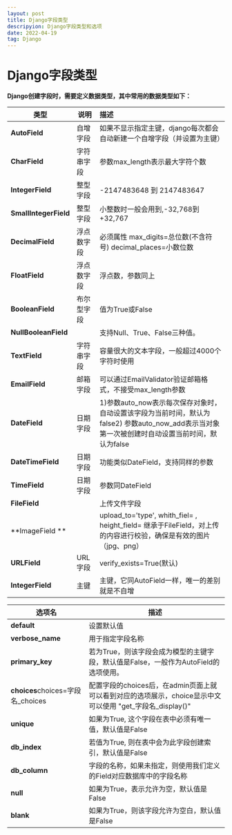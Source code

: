 ```yaml
---
layout: post
title: Django字段类型
descripyion: Django字段类型和选项
date: 2022-04-19
tag: Django
---
```


# Django字段类型

**Django创建字段时，需要定义数据类型，其中常用的数据类型如下：**

| 类型                  | 说明       | 描述                                                         |
| --------------------- | ---------- | :----------------------------------------------------------- |
| **AutoField**         | 自增字段   | 如果不显示指定主键，django每次都会自动新建一个自增字段（并设置为主键） |
| **CharField**         | 字符串字段 | 参数max_length表示最大字符个数                               |
| **IntegerField**      | 整型字段   | -2147483648 到 2147483647                                    |
| **SmallIntegerField** | 整型字段   | 小整数时一般会用到,-32,768到+32,767                          |
| **DecimalField**      | 浮点数字段 | 必须属性 max_digits=总位数(不含符号)  decimal_places=小数位数 |
| **FloatField**        | 浮点数字段 | 浮点数，参数同上                                             |
| **BooleanField**      | 布尔型字段 | 值为True或False                                              |
| **NullBooleanField**  |            | 支持Null、True、False三种值。                                |
| **TextField**         | 字符串字段 | 容量很大的文本字段，一般超过4000个字符时使用                 |
| **EmailField**        | 邮箱字段   | 可以通过EmailValidator验证邮箱格式，不接受max_length参数     |
| **DateField**         | 日期字段   | 1)参数auto_now表示每次保存对象时，自动设置该字段为当前时间，默认为false2) 参数auto_now_add表示当对象第一次被创建时自动设置当前时间，默认为false |
| **DateTimeField**     | 日期字段   | 功能类似DateField，支持同样的参数                            |
| **TimeField**         | 日期字段   | 参数同DateField                                              |
| **FileField**         |            | 上传文件字段                                                 |
| **ImageField **       |            | upload_to='type', whith_fiel= , height_field= 继承于FileField，对上传的内容进行校验，确保是有效的图片（jpg、png） |
| **URLField**          | URL字段    | verify_exists=True(默认)                                     |
| **IntegerField**      | 主键       | 主键，它同AutoField一样，唯一的差别就是不自增                |

| 选项名                            | 描述                                                         |
| --------------------------------- | ------------------------------------------------------------ |
| **default**                       | 设置默认值                                                   |
| **verbose_name**                  | 用于指定字段名称                                             |
| **primary_key**                   | 若为True，则该字段会成为模型的主键字段，默认值是False，一般作为AutoField的选项使用。 |
| **choices**choices=字段名_choices | 配置字段的choices后，在admin页面上就可以看到对应的选项展示，choice显示中文可以使用 "get_字段名_display()" |
| **unique**                        | 如果为True, 这个字段在表中必须有唯一值，默认值是False        |
| **db_index**                      | 若值为True, 则在表中会为此字段创建索引，默认值是False        |
| **db_column**                     | 字段的名称，如果未指定，则使用我们定义的Field对应数据库中的字段名称 |
| **null**                          | 如果为True，表示允许为空，默认值是False                      |
| **blank**                         | 如果为True，则该字段允许为空白，默认值是False                |